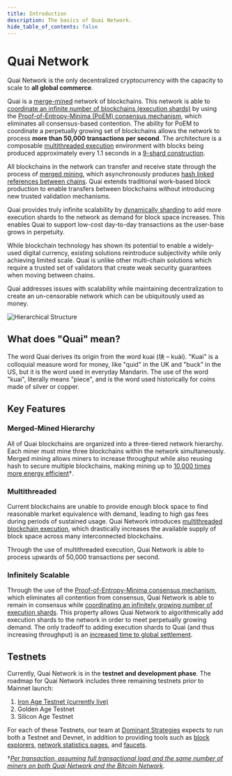 ```yaml
---
title: Introduction
description: The basics of Quai Network.
hide_table_of_contents: false
---
```


# Quai Network

Quai Network is the only decentralized cryptocurrency with the capacity to scale to **all global commerce**.

Quai is a [merge-mined](../learn/advanced-introduction/merged-mining/merged-mining.md) network of blockchains. This network is able to [coordinate an infinite number of blockchains (execution shards)](../learn/advanced-introduction/poem/infinite-execution-shards/infinite-execution-shards.md) by using the [Proof-of-Entropy-Minima (PoEM) consensus mechanism](../learn/advanced-introduction/poem/poem.md), which eliminates all consensus-based contention. The ability for PoEM to coordinate a perpetually growing set of blockchains allows the network to process **more than 50,000 transactions per second**. The architecture is a composable [multithreaded execution](../learn/advanced-introduction/multithreaded-execution.md) environment with blocks being produced approximately every 1.1 seconds in a [9-shard construction](../learn/advanced-introduction/poem/infinite-execution-shards/dynamic-sharding.mdx).

All blockchains in the network can transfer and receive state through the process of [merged mining](../learn/advanced-introduction/merged-mining/merged-mining.md), which asynchronously produces [hash linked references between chains](../learn/advanced-introduction/merged-mining/coincident-blocks.mdx). Quai extends traditional work-based block production to enable transfers between blockchains without introducing new trusted validation mechanisms.

Quai provides truly infinite scalability by [dynamically sharding](../learn/advanced-introduction/poem/infinite-execution-shards/dynamic-sharding.mdx) to add more execution shards to the network as demand for block space increases. This enables Quai to support low-cost day-to-day transactions as the user-base grows in perpetuity.

While blockchain technology has shown its potential to enable a widely-used digital currency, existing solutions reintroduce subjectivity while only achieving limited scale. Quai is unlike other multi-chain solutions which require a trusted set of validators that create weak security guarantees when moving between chains.

Quai addresses issues with scalability while maintaining decentralization to create an un-censorable network which can be ubiquitously used as money.

![Hierarchical Structure](/img/HierarchicalStructure.jpg)

## What does "Quai" mean?

The word Quai derives its origin from the word kuai (块 – kuài). "Kuai" is a colloquial measure word for money, like "quid" in the UK and "buck" in the US, but it is the word used in everyday Mandarin. The use of the word "kuai", literally means "piece", and is the word used historically for coins made of silver or copper.

## Key Features

### Merged-Mined Hierarchy

All of Quai blockchains are organized into a three-tiered network hierarchy. Each miner must mine three blockchains within the network simultaneously. Merged mining allows miners to increase throughput while also reusing hash to secure multiple blockchains, making mining up to [10,000 times more energy efficient](../learn/advanced-introduction/merged-mining/energy-efficiency.mdx#energy-calculation)†.

### Multithreaded

Current blockchains are unable to provide enough block space to find reasonable market equivalence with demand, leading to high gas fees during periods of sustained usage. Quai Network introduces [multithreaded blockchain execution](../learn/advanced-introduction/multithreaded-execution.md), which drastically increases the available supply of block space across many interconnected blockchains.

Through the use of multithreaded execution, Quai Network is able to process upwards of 50,000 transactions per second.

### Infinitely Scalable

Through the use of the [Proof-of-Entropy-Minima consensus mechanism](../learn/advanced-introduction/poem/poem.md), which eliminates all contention from consensus, Quai Network is able to remain in consensus while [coordinating an infinitely growing number of execution shards](../learn/advanced-introduction/poem/infinite-execution-shards/infinite-execution-shards.md). This property allows Quai Network to algorithmically add execution shards to the network in order to meet perpetually growing demand. The only tradeoff to adding execution shards to Quai (and thus increasing throughput) is an [increased time to global settlement](../learn/advanced-introduction/poem/infinite-execution-shards/dynamic-sharding.mdx).

## Testnets

Currently, Quai Network is in the **testnet and development phase**. The roadmap for Quai Network includes three remaining testnets prior to Mainnet launch:

1. [Iron Age Testnet (currently live)](../participate/iron-age-testnet.md)
2. Golden Age Testnet
3. Silicon Age Testnet

For each of these Testnets, our team at [Dominant Strategies](https://dominantstrategies.io) expects to run both a Testnet and Devnet, in addition to providing tools such as [block explorers](../participate/use-quai/block-explorers/block-explorers.md), [network statistics pages](https://stats.quai.network), and [faucets](../participate/use-quai/testnet-faucet/testnet-faucet.md).

†[_Per transaction, assuming full transactional load and the same number of miners on both Quai Network and the Bitcoin Network_](../learn/advanced-introduction/merged-mining/energy-efficiency.mdx#energy-calculation).
